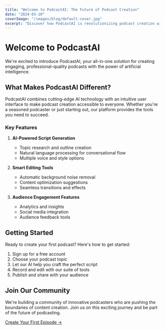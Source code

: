 ```yaml
---
title: "Welcome to PodcastAI: The Future of Podcast Creation"
date: "2024-03-20"
coverImage: "/images/blog/default-cover.jpg"
excerpt: "Discover how PodcastAI is revolutionizing podcast creation with AI-powered tools, making it easier than ever to create engaging content."
---
```


# Welcome to PodcastAI

We're excited to introduce PodcastAI, your all-in-one solution for creating engaging, professional-quality podcasts with the power of artificial intelligence.

## What Makes PodcastAI Different?

PodcastAI combines cutting-edge AI technology with an intuitive user interface to make podcast creation accessible to everyone. Whether you're a seasoned podcaster or just starting out, our platform provides the tools you need to succeed.

### Key Features

1. **AI-Powered Script Generation**
   - Topic research and outline creation
   - Natural language processing for conversational flow
   - Multiple voice and style options

2. **Smart Editing Tools**
   - Automatic background noise removal
   - Content optimization suggestions
   - Seamless transitions and effects

3. **Audience Engagement Features**
   - Analytics and insights
   - Social media integration
   - Audience feedback tools

## Getting Started

Ready to create your first podcast? Here's how to get started:

1. Sign up for a free account
2. Choose your podcast topic
3. Let our AI help you craft the perfect script
4. Record and edit with our suite of tools
5. Publish and share with your audience

## Join Our Community

We're building a community of innovative podcasters who are pushing the boundaries of content creation. Join us on this exciting journey and be part of the future of podcasting.

[Create Your First Episode →](/create) 